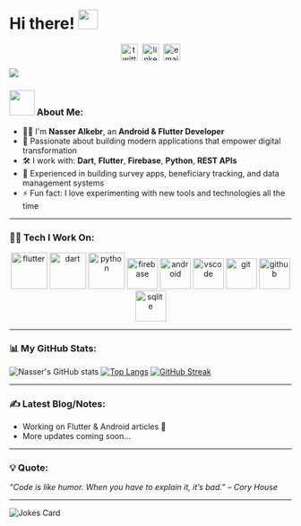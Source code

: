 # Hi there! <img src="https://github.com/TheDudeThatCode/TheDudeThatCode/blob/master/Assets/Hi.gif" width="35" />
<p align="center">
<a href="https://twitter.com/YOUR_TWITTER" target="blank"><img align="center" src="https://cdn.jsdelivr.net/npm/simple-icons@3.0.1/icons/twitter.svg" alt="twitter" height="30" width="30" /></a>&nbsp;
<a href="https://linkedin.com/in/YOUR_LINKEDIN" target="blank"><img align="center" src="https://cdn.jsdelivr.net/npm/simple-icons@3.0.1/icons/linkedin.svg" alt="linkedin" height="30" width="30" /></a>&nbsp;
<a href="mailto:YOUR_EMAIL@gmail.com" target="blank"><img align="center" src="https://cdn.jsdelivr.net/npm/simple-icons@3.0.1/icons/gmail.svg" alt="email" height="30" width="30" /></a>
</p>

![](https://media.giphy.com/media/WUlplcMpOCEmTGBtBW/giphy.gif)

### <img src="https://github.com/TheDudeThatCode/TheDudeThatCode/blob/master/Assets/Developer.gif" width="45" /> About Me:
- 👨‍💻 I'm **Nasser Alkebr**, an **Android & Flutter Developer**  
- 🚀 Passionate about building modern applications that empower digital transformation  
- 🛠️ I work with: **Dart**, **Flutter**, **Firebase**, **Python**, **REST APIs**  
- 📱 Experienced in building survey apps, beneficiary tracking, and data management systems  
- ⚡ Fun fact: I love experimenting with new tools and technologies all the time  

---

### 🧑‍💻 Tech I Work On:
<p align="center">
  <img src="https://www.vectorlogo.zone/logos/flutterio/flutterio-icon.svg" alt="flutter" width="65" height="65"/>
  <img src="https://www.vectorlogo.zone/logos/dartlang/dartlang-icon.svg" alt="dart" width="65" height="65"/>
  <img src="https://www.vectorlogo.zone/logos/python/python-icon.svg" alt="python" width="65" height="65"/>
  <img src="https://www.vectorlogo.zone/logos/firebase/firebase-icon.svg" alt="firebase" width="55" height="55"/>
  <img src="https://www.vectorlogo.zone/logos/android/android-icon.svg" alt="android" width="55" height="55"/>
  <img src="https://www.vectorlogo.zone/logos/visualstudio_code/visualstudio_code-icon.svg" alt="vscode" width="55" height="55"/>
  <img src="https://www.vectorlogo.zone/logos/git-scm/git-scm-icon.svg" alt="git" width="55" height="55"/>
  <img src="https://www.vectorlogo.zone/logos/github/github-icon.svg" alt="github" width="55" height="55"/>
  <img src="https://www.vectorlogo.zone/logos/sqlite/sqlite-icon.svg" alt="sqlite" width="55" height="55"/>
</p>

---

### 📊 My GitHub Stats:
![Nasser's GitHub stats](https://github-readme-stats.vercel.app/api?username=nasser-alkebr160&show_icons=true&theme=dark&count_private=true&include_all_commits=true)
[![Top Langs](https://github-readme-stats.vercel.app/api/top-langs/?username=nasser-alkebr160&layout=compact&theme=dark)](https://github.com/anuraghazra/github-readme-stats)
[![GitHub Streak](https://github-readme-streak-stats.herokuapp.com/?user=nasser-alkebr160&theme=dark)](https://git.io/streak-stats)

---

### ✍️ Latest Blog/Notes:
- Working on Flutter & Android articles 🚀  
- More updates coming soon…  

---

### 💡 Quote:
<i>“Code is like humor. When you have to explain it, it’s bad.” – Cory House</i>

---

<img src="https://readme-jokes.vercel.app/api" alt="Jokes Card" />
